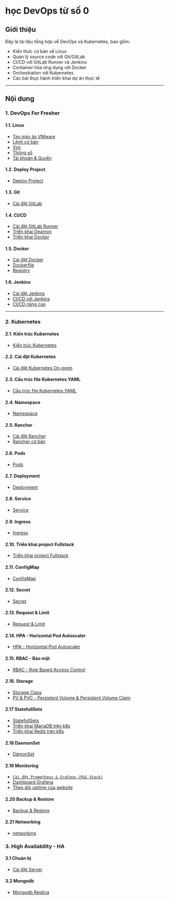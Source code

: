 # học DevOps từ số 0

## Giới thiệu

Đây là tài liệu tổng hợp về DevOps và Kubernetes, bao gồm:

- Kiến thức cơ bản về Linux
- Quản lý source code với Git/GitLab
- CI/CD với GitLab Runner và Jenkins
- Container hóa ứng dụng với Docker
- Orchestration với Kubernetes
- Các bài thực hành triển khai dự án thực tế

---

## Nội dung

### 1. DevOps For Fresher

#### 1.1. Linux

- [Tạo máy ảo VMware](1-DevOps_For_Fresher/1-Linux/1-Tạo_máy_ảo_VMware.md)
- [Lệnh cơ bản](1-DevOps_For_Fresher/1-Linux/2-Lệnh_cơ_bản.md)
- [Vim](1-DevOps_For_Fresher/1-Linux/3-Vim.md)
- [Thông số](1-DevOps_For_Fresher/1-Linux/4-Thông_số.md)
- [Tài khoản & Quyền](1-DevOps_For_Fresher/1-Linux/5-Tài_khoản_Quyền.md)

#### 1.2. Deploy Project

- [Deploy Project](1-DevOps_For_Fresher/2-Depoly_project/2-Depoly_project.md)

#### 1.3. Git

- [Cài đặt GitLab](1-DevOps_For_Fresher/3-Git/1-Cài_đặt_GitLab.md)

#### 1.4. CI/CD

- [Cài đặt GitLab Runner](1-DevOps_For_Fresher/4-CICD/1-Gitlab_Runner/1.%20Cài_đặt.md)
- [Triển khai Deamon](1-DevOps_For_Fresher/4-CICD/1-Gitlab_Runner/2-Triền_khai_Deamon.md)
- [Triển khai Docker](1-DevOps_For_Fresher/4-CICD/1-Gitlab_Runner/3-Triển_khai_Docker.md)

#### 1.5. Docker

- [Cài đặt Docker](1-DevOps_For_Fresher/5-Docker/1-Cài%20đặt%20docker.md)
- [Dockerfile](1-DevOps_For_Fresher/5-Docker/2-Dockerfile.md)
- [Registry](1-DevOps_For_Fresher/5-Docker/3-Registry.md)

#### 1.6. Jenkins

- [Cài đặt Jenkins](1-DevOps_For_Fresher/6-Jenkins/1-Cài%20đặt.md)
- [CI/CD với Jenkins](1-DevOps_For_Fresher/6-Jenkins/2-CICD.md)
- [CI/CD nâng cao](1-DevOps_For_Fresher/6-Jenkins/3-CICD%20nâng%20cao.md)

---

### 2. Kubernetes

#### 2.1. Kiến trúc Kubernetes

- [Kiến trúc Kubernetes](2-Kubenertes/1-Kiến_trúc_k8s/1-Kiến_trúc_k8s.md)

#### 2.2. Cài đặt Kubernetes

- [Cài đặt Kubernetes On-prem](2-Kubenertes/2-Cài_đặt_k8s/1-On-prem.md)

#### 2.3. Cấu trúc file Kubernetes YAML

- [Cấu trúc file Kubernetes YAML](2-Kubenertes/1-Cấu_trúc_file_k8s_yml/3-Cấu_trúc_file_k8s_yml.md)

#### 2.4. Namespace

- [Namespace](2-Kubenertes/4-Namespace/1-Namespace.md)

#### 2.5. Rancher

- [Cài đặt Rancher](2-Kubenertes/5-Rancher/1-Cài_đặt_rancher.md)
- [Rancher cơ bản](2-Kubenertes/5-Rancher/2-Rancher_cơ_bản.md)

#### 2.6. Pods

- [Pods](2-Kubenertes/6-Pods/1-Pods.md)

#### 2.7. Deployment

- [Deployment](2-Kubenertes/7-Deployment/1-Deployment.md)

#### 2.8. Service

- [Service](2-Kubenertes/8-Service/1-Service.md)

#### 2.9. Ingress

- [Ingress](2-Kubenertes/9-ingress/1-ingress.md)

#### 2.10. Triển khai project Fullstack

- [Triển khai project Fullstack](2-Kubenertes/10-Triển_khai_project_Fullstack/1-Triển_khai_project_Fullstack.md)

#### 2.11. ConfigMap

- [ConfigMap](2-Kubenertes/11-ConfigMap/1-ConfigMap.md)

#### 2.12. Secret

- [Secret](2-Kubenertes/12-Secret/1-Secret.md)

#### 2.13. Request & Limit

- [Request & Limit](2-Kubenertes/13-Request_Limit/1-Request_Limit.md)

#### 2.14. HPA - Horizontal Pod Autoscaler

- [HPA - Horizontal Pod Autoscaler](2-Kubenertes/14-HPA_HorizontalPodAutoscaler/1-HPA_HorizontalPodAutoscaler.md)

#### 2.15. RBAC - Bảo mật

- [RBAC - Role Based Access Control](2-Kubenertes/15-RBAC/1-RBAC.md)

#### 2.16. Storage

- [Storage Class](2-Kubenertes/16-Storage/1-Storage_Class.md)
- [PV & PVC - Persistent Volume & Persistent Volume Claim](2-Kubenertes/16-Storage/2-PV_&_PVC.md)

#### 2.17 StatefullSets

- [StatefullSets](./2-Kubenertes/17-StatefulSets/1-StatefulSets.md)
- [Triển khai MariaDB trên k8s](./2-Kubenertes/17-StatefulSets/2-Triển_khai_MariaDB.md)
- [Triển khai Redis trên k8s](./2-Kubenertes/17-StatefulSets/3-Triển_khai_Reddis.md)

#### 2.18 DaemonSet

- [DảmonSet](./2-Kubenertes/18-DaemonSet/1-DaemonSet.md)

#### 2.19 Monitoring

- [`Cài đặt Prometheus & Grafana (P&G Stack)`](./2-Kubenertes/19-Monitoring/1-Caì_đặt_Prometheus_Grafana.md)
- [Dashboard Grafana](./2-Kubenertes/19-Monitoring/2-Dashboards.md)
- [Theo dỏi uptime của website](./2-Kubenertes/19-Monitoring/3-Khả_năng_uptime_của_web.md)

#### 2.20 Backup & Restore

- [Backup & Restore](./2-Kubenertes/20-Backup&Restore/1-Backup&Restore.md)

#### 2.21 Networking

- [networking](./2-Kubenertes/21-Networking/1-Networking.md)

### 3. High Availability - HA

#### 3.1 Chuản bị

- [Cài đặt Server](./3-High_Availability_HA/1-Chuẩn_bị/1-Cài_đặt_Server.md)

#### 3.2 Mongodb

- [Mongodb Replica](./3-High_Availability_HA/2-MongoDB/1-MongoDB.md)